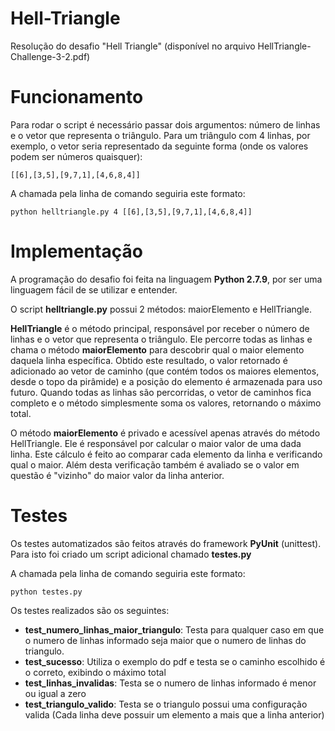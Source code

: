 # Hell-Triangle
Resolução do desafio "Hell Triangle" (disponível no arquivo HellTriangle-Challenge-3-2.pdf)

# Funcionamento
Para rodar o script é necessário passar dois argumentos: número de linhas e o vetor que representa o triângulo.
Para um triângulo com 4 linhas, por exemplo, o vetor seria representado da seguinte forma (onde os valores podem ser números quaisquer):

 ```[[6],[3,5],[9,7,1],[4,6,8,4]] ```
 
 A chamada pela linha de comando seguiria este formato:
 
 ```python helltriangle.py 4 [[6],[3,5],[9,7,1],[4,6,8,4]]```
 
 # Implementação
 A programação do desafio foi feita na linguagem **Python 2.7.9**, por ser uma linguagem fácil de se utilizar e entender.
 
 O script **helltriangle.py** possui 2 métodos: maiorElemento e HellTriangle.
 
 **HellTriangle** é o método principal, responsável por receber o número de linhas e o vetor que representa o triângulo. Ele percorre todas as linhas e chama o método **maiorElemento** para descobrir qual o maior elemento daquela linha específica. Obtido este resultado, o valor retornado é adicionado ao vetor de caminho (que contém todos os maiores elementos, desde o topo da pirâmide) e a posição do elemento é armazenada para uso futuro. Quando todas as linhas são percorridas, o vetor de caminhos fica completo e o método simplesmente soma os valores, retornando o máximo total.
 
 O método **maiorElemento** é privado e acessível apenas através do método HellTriangle. Ele é responsável por calcular o maior valor de uma dada linha. Este cálculo é feito ao comparar cada elemento da linha e verificando qual o maior. Além desta verificação também é avaliado se o valor em questão é "vizinho" do maior valor da linha anterior.
 
 # Testes
 Os testes automatizados são feitos através do framework **PyUnit** (unittest). Para isto foi criado um script adicional chamado **testes.py**
 
  A chamada pela linha de comando seguiria este formato:
  
```python testes.py```

Os testes realizados são os seguintes:
- **test_numero_linhas_maior_triangulo**: Testa para qualquer caso em que o numero de linhas informado seja maior que o numero de linhas do triangulo.
- **test_sucesso**: Utiliza o exemplo do pdf e testa se o caminho escolhido é o correto, exibindo o máximo total
- **test_linhas_invalidas**: Testa se o numero de linhas informado é menor ou igual a zero
- **test_triangulo_valido**: Testa se o triangulo possui uma configuração valida (Cada linha deve possuir um elemento a mais que a linha anterior)
